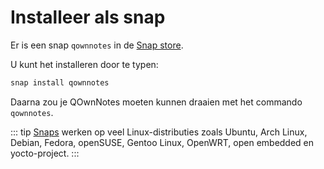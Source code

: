 # Installeer als snap

Er is een snap `qownnotes` in de [Snap store](https://snapcraft.io/qownnotes).

U kunt het installeren door te typen:

```bash
snap install qownnotes
```

Daarna zou je QOwnNotes moeten kunnen draaien met het commando `qownnotes`.

::: tip
[Snaps](http://snapcraft.io) werken op veel Linux-distributies zoals Ubuntu, Arch Linux, Debian, Fedora, openSUSE, Gentoo Linux, OpenWRT, open embedded en yocto-project.
:::

